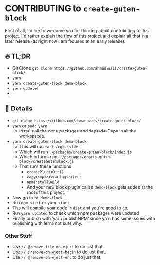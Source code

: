 # CONTRIBUTING to `create-guten-block`

First of all, I'd like to welcome you for thinking about contributing to this project. I'd rather explain the flow of this project and explain all that in a later release (as right now I am focused at an early release).

## 🔥 TL;DR

- Git Clone `git clone https://github.com/ahmadawais/create-guten-block/`
- `yarn`
- `yarn create-guten-block demo-block`
- `yarn updated`
-

## 📖 Details

- `git clone https://github.com/ahmadawais/create-guten-block/`
- `yarn` or `sudo yarn`
    - Installs all the node packages and deps/devDeps in all the workspaces.
- `yarn create-guten-block demo-block`
    - This will run `tasks/cgb.js` file
    - Which will run `./packages/create-guten-block/index.js`
    - Which in turns runs `./packages/create-guten-block/createGutenBlock.js`
    - That runs these functions
        - `createPluginDir()`
        - `copyTemplateToPluginDir()`
        - `npmInstallBuild`
        - And your new block plugin called `demo-block` gets added at the root of this project.
- Now go to `cd demo-block`
- Run `npm start` or `yarn start`
- This will compile your code in `dist` and you're good to go.
- Run `yarn updated` to check which npm packages were updated
- Finally publish with 'yarn publishNPM' since yarn has some issues with publishing with lerna not sure why.



### Other Stuff

- Use `// @remove-file-on-eject` to do just that.
- Use `// @remove-on-eject-begin` to do just that.
- Use `// @remove-on-eject-end` to do just that.